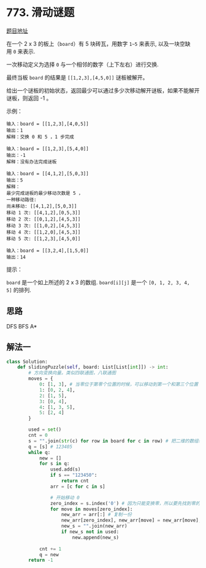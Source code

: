 # 773. 滑动谜题

[题目地址](https://leetcode-cn.com/problems/sliding-puzzle)

在一个 2 x 3 的板上（`board`）有 5 块砖瓦，用数字 `1~5` 来表示, 以及一块空缺用 `0` 来表示.

一次移动定义为选择 `0` 与一个相邻的数字（上下左右）进行交换.

最终当板 `board` 的结果是 `[[1,2,3],[4,5,0]]` 谜板被解开。

给出一个谜板的初始状态，返回最少可以通过多少次移动解开谜板，如果不能解开谜板，则返回 -1 。

示例：

```
输入：board = [[1,2,3],[4,0,5]]
输出：1
解释：交换 0 和 5 ，1 步完成
```

```
输入：board = [[1,2,3],[5,4,0]]
输出：-1
解释：没有办法完成谜板
```

```
输入：board = [[4,1,2],[5,0,3]]
输出：5
解释：
最少完成谜板的最少移动次数是 5 ，
一种移动路径:
尚未移动: [[4,1,2],[5,0,3]]
移动 1 次: [[4,1,2],[0,5,3]]
移动 2 次: [[0,1,2],[4,5,3]]
移动 3 次: [[1,0,2],[4,5,3]]
移动 4 次: [[1,2,0],[4,5,3]]
移动 5 次: [[1,2,3],[4,5,0]]
```

```
输入：board = [[3,2,4],[1,5,0]]
输出：14
```

提示：

`board` 是一个如上所述的 2 x 3 的数组.
`board[i][j]` 是一个 `[0, 1, 2, 3, 4, 5]` 的排列.


## 思路

DFS
BFS
A*

## 解法一

```python
class Solution:
    def slidingPuzzle(self, board: List[List[int]]) -> int:
        # 方向变换向量。类似四联通图，八联通图
        moves = {
            0: [1, 3], # 当零位于第零个位置的时候，可以移动到第一个和第三个位置
            1: [0, 2, 4],
            2: [1, 5],
            3: [0, 4],
            4: [1, 3, 5],
            5: [2, 4]
        }

        used = set()
        cnt = 0
        s = "".join(str(c) for row in board for c in row) # 把二维的数组转成一维的字符串
        q = [s] # 123405
        while q:
            new = []
            for s in q:
                used.add(s)
                if s == "123450":
                    return cnt
                arr = [c for c in s]

                # 开始移动 0
                zero_index = s.index('0') # 因为只能变换零，所以要先找到零的位置
                for move in moves[zero_index]:
                    new_arr = arr[:] # 复制一份
                    new_arr[zero_index], new_arr[move] = new_arr[move], new_arr[zero_index] # 将 move index 和 zero_index 交换
                    new_s = "".join(new_arr)
                    if new_s not in used:
                        new.append(new_s)
            
            cnt += 1
            q = new
        return -1
```

